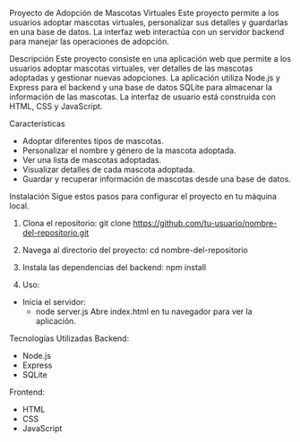 Proyecto de Adopción de Mascotas Virtuales
Este proyecto permite a los usuarios adoptar mascotas virtuales, personalizar sus detalles y guardarlas en una base de datos. La interfaz web interactúa con un servidor backend para manejar las operaciones de adopción.

Descripción
Este proyecto consiste en una aplicación web que permite a los usuarios adoptar mascotas virtuales, ver detalles de las mascotas adoptadas y gestionar nuevas adopciones. La aplicación utiliza Node.js y Express para el backend y una base de datos SQLite para almacenar la información de las mascotas. La interfaz de usuario está construida con HTML, CSS y JavaScript.


Características
- Adoptar diferentes tipos de mascotas.
- Personalizar el nombre y género de la mascota adoptada.
- Ver una lista de mascotas adoptadas.
- Visualizar detalles de cada mascota adoptada.
- Guardar y recuperar información de mascotas desde una base de datos.


Instalación
Sigue estos pasos para configurar el proyecto en tu máquina local.

1. Clona el repositorio:
git clone https://github.com/tu-usuario/nombre-del-repositorio.git

2. Navega al directorio del proyecto:
cd nombre-del-repositorio

3. Instala las dependencias del backend:
npm install

4. Uso:
 - Inicia el servidor:
    - node server.js
Abre index.html en tu navegador para ver la aplicación.

Tecnologías Utilizadas
Backend:
- Node.js
- Express
- SQLite

Frontend:
- HTML
- CSS
- JavaScript
